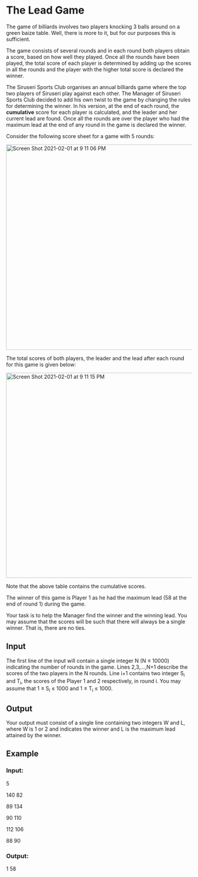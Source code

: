 # The Lead Game

The game of billiards involves two players knocking 3 balls around on a green baize table. 
Well, there is more to it, but for our purposes this is sufficient.

The game consists of several rounds and in each round both players obtain a score, based on how well they played. 
Once all the rounds have been played, the total score of each player is determined by adding up the 
scores in all the rounds and the player with the higher total score is declared the winner.

The Siruseri Sports Club organises an annual billiards game where the top two players of Siruseri play against each other. 
The Manager of Siruseri Sports Club decided to add his own twist to the game by changing the rules for determining the winner. 
In his version, at the end of each round, the **cumulative** score for each player is calculated, and the leader and her current lead are found. 
Once all the rounds are over the player who had the maximum lead at the end of any round in the game is declared the winner.

Consider the following score sheet for a game with 5 rounds:

<img width="557" alt="Screen Shot 2021-02-01 at 9 11 06 PM" src="https://user-images.githubusercontent.com/69542867/106551248-17321500-64d2-11eb-877e-265451f1bff8.png">

The total scores of both players, the leader and the lead after each round for this game is given below:

<img width="556" alt="Screen Shot 2021-02-01 at 9 11 15 PM" src="https://user-images.githubusercontent.com/69542867/106551249-17caab80-64d2-11eb-9a3e-e5030f10a73f.png">

Note that the above table contains the cumulative scores.

The winner of this game is Player 1 as he had the maximum lead (58 at the end of round 1) during the game.

Your task is to help the Manager find the winner and the winning lead. 
You may assume that the scores will be such that there will always be a single winner. That is, there are no ties.

## Input

The first line of the input will contain a single integer N (N ≤ 10000) indicating the number of rounds in the game. 
Lines 2,3,...,N+1 describe the scores of the two players in the N rounds. 
Line i+1 contains two integer S<sub>i</sub> and T<sub>i</sub>, the scores of the Player 1 and 2 respectively, in round i. 
You may assume that 1 ≤ S<sub>i</sub> ≤ 1000 and 1 ≤ T<sub>i</sub> ≤ 1000.

## Output

Your output must consist of a single line containing two integers W and L, where W is 1 or 2 and 
indicates the winner and L is the maximum lead attained by the winner.

## Example

### Input:

5

140 82

89 134

90 110

112 106

88 90

### Output:

1 58
